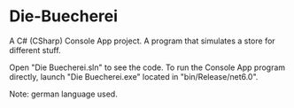 # Die-Buecherei

A C# (CSharp) Console App project. A program that simulates a store for different stuff.

Open "Die Buecherei.sln" to see the code. To run the Console App program directly, launch "Die Buecherei.exe" located in "bin/Release/net6.0". 

Note: german language used.
